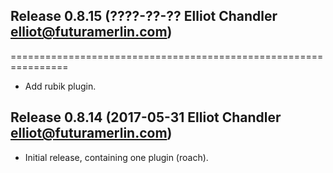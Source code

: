 ## Release 0.8.15 (????-??-?? Elliot Chandler <elliot@futuramerlin.com>)
================================================================

- Add rubik plugin.

## Release 0.8.14 (2017-05-31 Elliot Chandler <elliot@futuramerlin.com>)

- Initial release, containing one plugin (roach).
